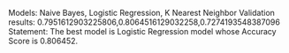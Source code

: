 Models: Naive Bayes, Logistic Regression, K Nearest Neighbor
Validation results: 0.7951612903225806,0.8064516129032258,0.7274193548387096
Statement: The best model is Logistic Regression model whose Accuracy Score is 0.806452.
